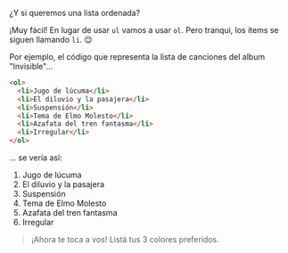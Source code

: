 ¿Y si queremos una lista ordenada?

¡Muy fácil! En lugar de usar `ul` vamos a usar `ol`. Pero tranqui, los ítems se siguen llamando `li`. :relieved:


Por ejemplo, el código que representa la lista de canciones del album "Invisible"...

``` html
<ol>
  <li>Jugo de lúcuma</li>
  <li>El diluvio y la pasajera</li>
  <li>Suspensión</li>
  <li>Tema de Elmo Molesto</li>
  <li>Azafata del tren fantasma</li>
  <li>Irregular</li>
</ol>
```

... se vería así:

<ol>
  <li>Jugo de lúcuma</li>
  <li>El diluvio y la pasajera</li>
  <li>Suspensión</li>
  <li>Tema de Elmo Molesto</li>
  <li>Azafata del tren fantasma</li>
  <li>Irregular</li>
</ol>

> ¡Ahora te toca a vos! Listá tus 3 colores preferidos.